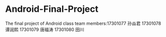 # Android-Final-Project
The final project of Android class
team members:17301077 孙焱君
             17301078 谭润熙
             17301079 唐福涛
             17301080 田川

